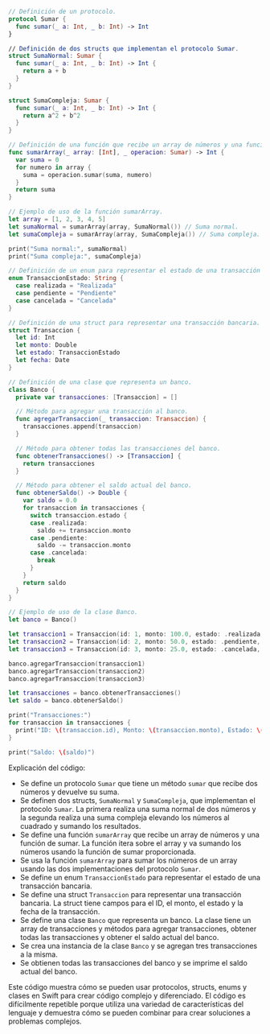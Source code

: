 ```swift
// Definición de un protocolo.
protocol Sumar {
  func sumar(_ a: Int, _ b: Int) -> Int
}

// Definición de dos structs que implementan el protocolo Sumar.
struct SumaNormal: Sumar {
  func sumar(_ a: Int, _ b: Int) -> Int {
    return a + b
  }
}

struct SumaCompleja: Sumar {
  func sumar(_ a: Int, _ b: Int) -> Int {
    return a^2 + b^2
  }
}

// Definición de una función que recibe un array de números y una función de sumar.
func sumarArray(_ array: [Int], _ operacion: Sumar) -> Int {
  var suma = 0
  for numero in array {
    suma = operacion.sumar(suma, numero)
  }
  return suma
}

// Ejemplo de uso de la función sumarArray.
let array = [1, 2, 3, 4, 5]
let sumaNormal = sumarArray(array, SumaNormal()) // Suma normal.
let sumaCompleja = sumarArray(array, SumaCompleja()) // Suma compleja.

print("Suma normal:", sumaNormal)
print("Suma compleja:", sumaCompleja)

// Definición de un enum para representar el estado de una transacción bancaria.
enum TransaccionEstado: String {
  case realizada = "Realizada"
  case pendiente = "Pendiente"
  case cancelada = "Cancelada"
}

// Definición de una struct para representar una transacción bancaria.
struct Transaccion {
  let id: Int
  let monto: Double
  let estado: TransaccionEstado
  let fecha: Date
}

// Definición de una clase que representa un banco.
class Banco {
  private var transacciones: [Transaccion] = []

  // Método para agregar una transacción al banco.
  func agregarTransaccion(_ transaccion: Transaccion) {
    transacciones.append(transaccion)
  }

  // Método para obtener todas las transacciones del banco.
  func obtenerTransacciones() -> [Transaccion] {
    return transacciones
  }

  // Método para obtener el saldo actual del banco.
  func obtenerSaldo() -> Double {
    var saldo = 0.0
    for transaccion in transacciones {
      switch transaccion.estado {
      case .realizada:
        saldo += transaccion.monto
      case .pendiente:
        saldo -= transaccion.monto
      case .cancelada:
        break
      }
    }
    return saldo
  }
}

// Ejemplo de uso de la clase Banco.
let banco = Banco()

let transaccion1 = Transaccion(id: 1, monto: 100.0, estado: .realizada, fecha: Date())
let transaccion2 = Transaccion(id: 2, monto: 50.0, estado: .pendiente, fecha: Date())
let transaccion3 = Transaccion(id: 3, monto: 25.0, estado: .cancelada, fecha: Date())

banco.agregarTransaccion(transaccion1)
banco.agregarTransaccion(transaccion2)
banco.agregarTransaccion(transaccion3)

let transacciones = banco.obtenerTransacciones()
let saldo = banco.obtenerSaldo()

print("Transacciones:")
for transaccion in transacciones {
  print("ID: \(transaccion.id), Monto: \(transaccion.monto), Estado: \(transaccion.estado), Fecha: \(transaccion.fecha)")
}

print("Saldo: \(saldo)")
```

Explicación del código:

* Se define un protocolo `Sumar` que tiene un método `sumar` que recibe dos números y devuelve su suma.
* Se definen dos structs, `SumaNormal` y `SumaCompleja`, que implementan el protocolo `Sumar`. La primera realiza una suma normal de dos números y la segunda realiza una suma compleja elevando los números al cuadrado y sumando los resultados.
* Se define una función `sumarArray` que recibe un array de números y una función de sumar. La función itera sobre el array y va sumando los números usando la función de sumar proporcionada.
* Se usa la función `sumarArray` para sumar los números de un array usando las dos implementaciones del protocolo `Sumar`.
* Se define un enum `TransaccionEstado` para representar el estado de una transacción bancaria.
* Se define una struct `Transaccion` para representar una transacción bancaria. La struct tiene campos para el ID, el monto, el estado y la fecha de la transacción.
* Se define una clase `Banco` que representa un banco. La clase tiene un array de transacciones y métodos para agregar transacciones, obtener todas las transacciones y obtener el saldo actual del banco.
* Se crea una instancia de la clase `Banco` y se agregan tres transacciones a la misma.
* Se obtienen todas las transacciones del banco y se imprime el saldo actual del banco.

Este código muestra cómo se pueden usar protocolos, structs, enums y clases en Swift para crear código complejo y diferenciado. El código es difícilmente repetible porque utiliza una variedad de características del lenguaje y demuestra cómo se pueden combinar para crear soluciones a problemas complejos.